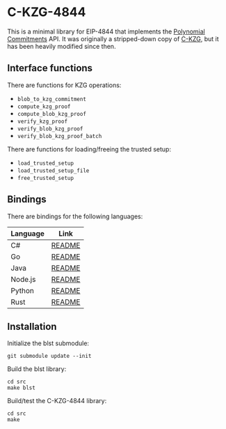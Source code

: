 # C-KZG-4844

This is a minimal library for EIP-4844 that implements the [Polynomial
Commitments](https://github.com/ethereum/consensus-specs/blob/dev/specs/deneb/polynomial-commitments.md)
API. It was originally a stripped-down copy of
[C-KZG](https://github.com/benjaminion/c-kzg), but it has been heavily modified
since then.

## Interface functions

There are functions for KZG operations:

- `blob_to_kzg_commitment`
- `compute_kzg_proof`
- `compute_blob_kzg_proof`
- `verify_kzg_proof`
- `verify_blob_kzg_proof`
- `verify_blob_kzg_proof_batch`

There are functions for loading/freeing the trusted setup:

- `load_trusted_setup`
- `load_trusted_setup_file`
- `free_trusted_setup`

## Bindings

There are bindings for the following languages:

| Language | Link                                 |
|----------|--------------------------------------|
| C#       | [README](bindings/csharp/README.md)  |
| Go       | [README](bindings/go/README.md)      |
| Java     | [README](bindings/java/README.md)    |
| Node.js  | [README](bindings/node.js/README.md) |
| Python   | [README](bindings/python/README.md)  |
| Rust     | [README](bindings/rust/README.md)    |

## Installation

Initialize the blst submodule:

```
git submodule update --init
```

Build the blst library:

```
cd src
make blst
```

Build/test the C-KZG-4844 library:

```
cd src
make
```
